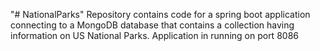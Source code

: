 "# NationalParks" 
Repository contains code for a spring boot application connecting to a MongoDB database that contains a collection having information on US National Parks. Application in running on port 8086
